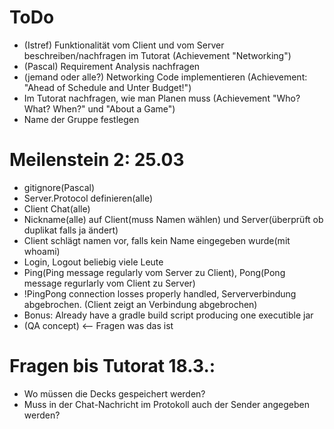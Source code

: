 # ToDo
- (Istref) Funktionalität vom Client und vom Server beschreiben/nachfragen im Tutorat (Achievement "Networking")
- (Pascal) Requirement Analysis nachfragen
- (jemand oder alle?) Networking Code implementieren (Achievement: "Ahead of Schedule and Unter Budget!")
- Im Tutorat nachfragen, wie man Planen muss (Achievement "Who? What? When?" und "About a Game")
- Name der Gruppe festlegen

# Meilenstein 2: 25.03
- gitignore(Pascal)
- Server.Protocol definieren(alle) 
- Client Chat(alle)
- Nickname(alle) auf Client(muss Namen wählen) und Server(überprüft ob duplikat falls ja ändert)
- Client schlägt namen vor, falls kein Name eingegeben wurde(mit whoami)
- Login, Logout beliebig viele Leute
- Ping(Ping message regularly vom Server zu Client), Pong(Pong message regurlarly vom Client zu Server)
- !PingPong connection losses properly handled, Serververbindung abgebrochen. (Client zeigt an Verbindung abgebrochen)
- Bonus: Already have a gradle build script producing one executible jar
- (QA concept) <-- Fragen was das ist

# Fragen bis Tutorat 18.3.:
- Wo müssen die Decks gespeichert werden?
- Muss in der Chat-Nachricht im Protokoll auch der Sender angegeben werden?